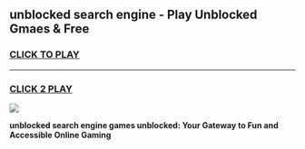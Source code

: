 
## unblocked search engine - Play Unblocked Gmaes & Free
<h3>
<a href="https://news.freeplayer.one?title=unblocked_search_engine&ref=23F">CLICK TO PLAY</a></h3>
<hr>

<h3>
<a href="https://news.freeplayer.one?title=unblocked_search_engine&ref=23F">CLICK 2 PLAY</a>
  
</h3>

<a href="https://news.freeplayer.one?title=unblocked_search_engine&ref=23F/"><img src="https://clearcache.store/games.png"></a>


**unblocked search engine games unblocked: Your Gateway to Fun and Accessible Online Gaming**
